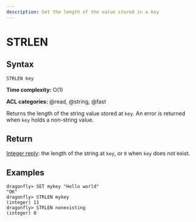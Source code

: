 ```yaml
---
description: Get the length of the value stored in a key
---
```


# STRLEN

## Syntax

    STRLEN key

**Time complexity:** O(1)

**ACL categories:** @read, @string, @fast

Returns the length of the string value stored at `key`.
An error is returned when `key` holds a non-string value.

## Return

[Integer reply](https://redis.io/docs/reference/protocol-spec#resp-integers): the length of the string at `key`, or `0` when `key` does not
exist.

## Examples

```shell
dragonfly> SET mykey "Hello world"
"OK"
dragonfly> STRLEN mykey
(integer) 11
dragonfly> STRLEN nonexisting
(integer) 0
```
